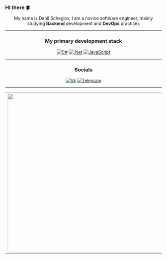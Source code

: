 ### Hi there 🍀

<div align="center">My name is Danil Scheglov, I am a novice software engineer, mainly studying <strong>Backend</strong> development and <strong>DevOps</strong> practices</div>

---
<div align="center">
  
### My primary development stack

[![C#](https://img.shields.io/badge/c%23-5C2D91?style=for-the-badge&logoColor=white)](#)
[![.Net](https://img.shields.io/badge/.NET-5C2D91?style=for-the-badge&logo=.net&logoColor=white)](#)
[![JavaScript](https://img.shields.io/badge/javascript-%23323330.svg?style=for-the-badge&logo=javascript&logoColor=%23F7DF1E&link=https://github.com/DanilScheglov)](https://github.com/DanilScheglov)


---

### Socials
  
[![Vk](https://img.shields.io/badge/Vkontakte-5C2D91?style=for-the-badge&logo=vk&logoColor=white)](https://vk.com/scheglov_danil)
[![Telegram](https://img.shields.io/badge/Telegram-5a61d7?style=for-the-badge&logo=telegram&logoColor=white)](https://t.me/scheglov_danil)

</div>

---

<p align="center">
  <table>
  <tr>
      <td><a href="https://github.com/DanilScheglov"><img width="510px" align="left" src="https://github-readme-stats.vercel.app/api?username=DanilScheglov&hide_border=true&count_private=false&layout=compact&hide_title=true&show_icons=true&theme=dark&icon_color=5194f0&bg_color=0d1117"/></td>
      <td><a href="https://github.com/DanilScheglov"><img width="510px" src="https://github-readme-stats.vercel.app/api/top-langs/?username=DanilScheglov&layout=compact&hide_border=true&hide_title=true&theme=dark&icon_color=5194f0&bg_color=0d1117"/></td>
  </tr>   
  </table>
</p>

